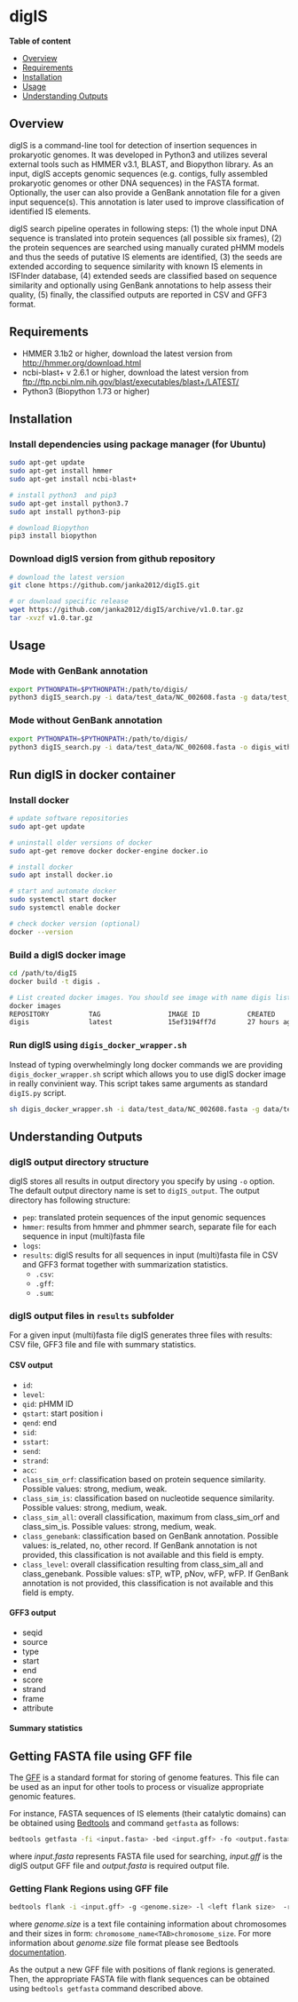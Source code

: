 # digIS


**Table of content**
<!---toc start-->

  * [Overview](#overview)
  * [Requirements](#requirements)
  * [Installation](#installation)
  * [Usage](#usage)
  * [Understanding Outputs](#understanding-outputs)

<!---toc end-->

## Overview
digIS is a command-line tool for detection of insertion sequences in prokaryotic genomes. It was developed in Python3 and utilizes several external tools such as HMMER v3.1, BLAST, and Biopython library. As an input, digIS accepts genomic sequences (e.g. contigs, fully assembled prokaryotic genomes or other DNA sequences) in the FASTA format. Optionally, the user can also provide a GenBank annotation file for a given input sequence(s). This annotation is later used to improve classification of identified IS elements.

digIS search pipeline operates in following steps: (1) the whole input DNA sequence is translated into protein sequences (all possible six frames), (2) the protein sequences are searched using manually curated pHMM models and thus the seeds of putative IS elements are identified, (3) the seeds are extended according to sequence similarity with known IS elements in ISFInder database, (4) extended seeds are classified based on sequence similarity and optionally using GenBank annotations to help assess their quality, (5) finally, the classified outputs are reported in CSV and GFF3 format.

## Requirements
- HMMER 3.1b2 or higher, download the latest version from http://hmmer.org/download.html
- ncbi-blast+ v 2.6.1 or higher, download the latest version from ftp://ftp.ncbi.nlm.nih.gov/blast/executables/blast+/LATEST/
- Python3 (Biopython 1.73 or higher)

## Installation

### Install dependencies using package manager (for Ubuntu)
```bash
sudo apt-get update
sudo apt-get install hmmer
sudo apt-get install ncbi-blast+

# install python3  and pip3
sudo apt-get install python3.7
sudo apt install python3-pip

# download Biopython
pip3 install biopython
```

### Download digIS version from github repository
```bash
# download the latest version
git clone https://github.com/janka2012/digIS.git

# or download specific release
wget https://github.com/janka2012/digIS/archive/v1.0.tar.gz
tar -xvzf v1.0.tar.gz
```
## Usage

### Mode with GenBank annotation

```bash
export PYTHONPATH=$PYTHONPATH:/path/to/digis/
python3 digIS_search.py -i data/test_data/NC_002608.fasta -g data/test_data/NC_002608.gb -o digis_genbank
```

### Mode without GenBank annotation
```bash
export PYTHONPATH=$PYTHONPATH:/path/to/digis/
python3 digIS_search.py -i data/test_data/NC_002608.fasta -o digis_without_genbank
```

## Run digIS in docker container

### Install docker

```bash
# update software repositories
sudo apt-get update

# uninstall older versions of docker
sudo apt-get remove docker docker-engine docker.io

# install docker
sudo apt install docker.io

# start and automate docker
sudo systemctl start docker
sudo systemctl enable docker

# check docker version (optional)
docker --version
```

### Build a digIS docker image

```bash
cd /path/to/digIS
docker build -t digis .

# List created docker images. You should see image with name digis listed.
docker images
REPOSITORY          TAG                 IMAGE ID            CREATED             SIZE
digis               latest              15ef3194ff7d        27 hours ago        764MB
```

### Run digIS using ```digis_docker_wrapper.sh```
Instead of typing overwhelmingly long docker commands we are providing `digis_docker_wrapper.sh` script which allows you to use digIS docker image in really convinient way. This script takes same arguments as standard `digIS.py` script.

```bash
sh digis_docker_wrapper.sh -i data/test_data/NC_002608.fasta -g data/test_data/NC_002608.gb -o digis_genbank
```

## Understanding Outputs

### digIS output directory structure
digIS stores all results in output directory you specify by using `-o` option. The default output directory name is set to `digIS_output`. The output directory has following structure:
* `pep`: translated protein sequences of the input genomic sequences
* `hmmer`: results from hmmer and phmmer search, separate file for each sequence in input (multi)fasta file 
* `logs`: 
* `results`: digIS results for all sequences in input (multi)fasta file in CSV and GFF3 format together with summarization statistics.
    * `.csv`:
    * `.gff`:
    * `.sum`:

### digIS output files in `results` subfolder
For a given input (multi)fasta file digIS generates three files with results: CSV file, GFF3 file and file with summary statistics.

#### CSV output

* `id`:
* `level`:
* `qid`: pHMM ID
* `qstart`: start position i
* `qend`: end
* `sid`: 
* `sstart`:
* `send`:
* `strand`: 
* `acc`: 
* `class_sim_orf`: classification based on protein sequence similarity. Possible values: strong, medium, weak.
* `class_sim_is`: classification based on nucleotide sequence similarity. Possible values: strong, medium, weak.
* `class_sim_all`: overall classification, maximum from class_sim_orf and class_sim_is. Possible values: strong, medium, weak.
* `class_genebank`: classification based on GenBank annotation. Possible values: is_related, no, other record. If GenBank annotation is not provided, this classification is not available and this field is empty.
* `class_level`: overall classification resulting from class_sim_all and class_genebank. Possible values: sTP, wTP, pNov, wFP, wFP. If GenBank annotation is not provided, this classification is not available and this field is empty.

#### GFF3 output
* seqid
* source
* type
* start
* end
* score
* strand
* frame
* attribute

#### Summary statistics


## Getting FASTA file using GFF file

The [GFF](http://gmod.org/wiki/GFF3) is a standard format for storing of genome features. This file can be used as an input for other tools to process or visualize appropriate genomic features. 

For instance, FASTA sequences of IS elements (their catalytic domains) can be obtained using [Bedtools](https://bedtools.readthedocs.io/en/latest/) and command `getfasta` as follows:     

```bash
bedtools getfasta -fi <input.fasta> -bed <input.gff> -fo <output.fasta>
```
where _input.fasta_ represents FASTA file used for searching, _input.gff_ is the digIS output GFF file and _output.fasta_ is required output file. 

### Getting Flank Regions using GFF file

```bash
bedtools flank -i <input.gff> -g <genome.size> -l <left flank size>  -r <right flank size> 
```
where _genome.size_ is a text file containing information about chromosomes and their sizes in form: `chromosome_name<TAB>chromosome_size`. For more information about _genome.size_ file format please see Bedtools [documentation](https://bedtools.readthedocs.io/en/latest/).

As the output a new GFF file with positions of flank regions is generated. Then, the appropriate FASTA file with flank sequences can be obtained using `bedtools getfasta` command described above. 
